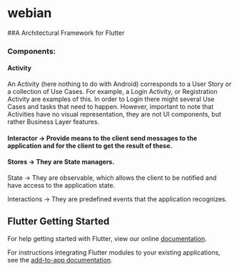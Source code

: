# webian

##A Architectural Framework for Flutter

### Components:


  #### **Activity**
 
  An Activity (here nothing to do with Android) corresponds to a User Story or a 
  collection of Use Cases. For example, a Login Activity, or Registration Activity 
  are examples of this. In order to Login there might several Use Cases and tasks
  that need to happen. However, important to note that Activities have no visual
  representation, they are not UI components, but rather Business Layer features.

  #### **Interactor** -> Provide means to the client send messages to the application and for the client to get the result of these.

  #### **Stores** -> They are State managers.

 State -> They are observable, which allows the client to be notified and have access to the application state.

 Interactions -> They are predefined events that the application recognizes.


## Flutter Getting Started

For help getting started with Flutter, view our online
[documentation](https://flutter.dev/).

For instructions integrating Flutter modules to your existing applications,
see the [add-to-app documentation](https://flutter.dev/docs/development/add-to-app).
